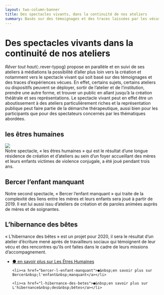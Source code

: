 ```yaml
---
layout: two-column-banner
title: Des spectacles vivants, dans la continuité de nos ateliers
summary: Basés sur des témoignages et des traces laissées par les vécus, nos spectacles sont un prolongement de nos ateliers de création et traitent à leur manière théâtrale et musicale de thématiques contemporaines et de problématiques sociales et intimes.
---
```

# Des spectacles vivants dans la continuité de nos ateliers   

*Rêver tout haut*{:.rever-typog} propose en parallèle et en suivi de ses ateliers à médiations la possibilité d’aller plus loin vers la création et notamment vers le spectacle vivant qui soit basé sur des témoignages et des traces d’expériences vécues. En effet, certains sujets, certains ateliers ou dispositifs peuvent se déployer, sortir de l’atelier et de l’institution, prendre une autre forme, et trouver un public en allant jusqu’à la création théâtrale et ses représentations. Le spectacle vivant peut en effet être un aboutissement à des ateliers particulièrement riches et la représentation publique peut faire partie de la démarche thérapeutique, aussi bien pour les participants que pour des spectateurs concernés par les thématiques abordées.

## les êtres humaines
<img src="http://res.cloudinary.com/dnxcesebo/image/upload/c_scale,h_400,r_10/v1527696915/Danse_Mireille_Etres_Humaines_zow12o.jpg" class="img"/><br>
Notre spectacle, «&nbsp;les êtres humaines&nbsp;» qui est le résultat d’une longue résidence de création et d’ateliers au sein d’un foyer accueillant des mères et leurs enfants victimes de violence conjugale, a été joué pendant trois ans.

## Bercer l’enfant manquant
Notre second spectacle, «&nbsp;Bercer l’enfant manquant&nbsp;» qui traite de la complexité des liens entre les mères et leurs enfants sera joué à partir de 2019. Il est lui aussi issu d’ateliers de création et de paroles animées auprès de mères et de soignantes.  

## L’hibernance des bêtes
«&nbsp;L’hibernance des bêtes&nbsp;» est un projet pour 2020, il sera le résultat d’un atelier d’écriture mené après de travailleurs sociaux qui témoignent de leur vécu et des rencontres qu’ils ont faites dans le cadre de leurs missions d’accompagnement.  


  <ul class="savoir-plus">
    <li><a href="les-etres-humaines">●&nbsp;en savoir plus sur Les&nbsp;Étres&nbsp;Humaines</a></li>

    <li><a href="bercer-l-enfant-manquant">●&nbsp;en savoir plus sur Bercer&nbsp;l'enfant&nbsp;manquant</a></li>

    <li><a href="l-hibernance-des-betes">●&nbsp;en savoir plus sur L'hibernance&nbsp;des&nbsp;bêtes</a></li>
</ul>
